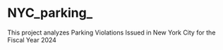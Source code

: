 # NYC_parking_
This project analyzes Parking Violations Issued in New York City for the  Fiscal Year 2024
